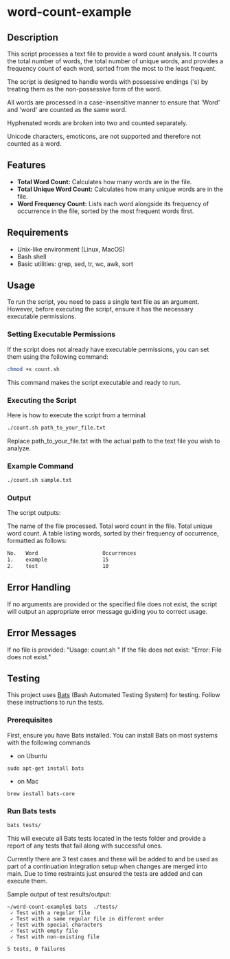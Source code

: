 # word-count-example

## Description
This script processes a text file to provide a word count analysis. It counts the total number of words, the total number of unique words, and provides a frequency count of each word, sorted from the most to the least frequent.

The script is designed to handle words with possessive endings ('s) by treating them as the non-possessive form of the word.

All words are processed in a case-insensitive manner to ensure that 'Word' and 'word' are counted as the same word.

Hyphenated words are broken into two and counted separately.

Unicode characters, emoticons, are not supported and therefore not counted as a word.

## Features
- **Total Word Count:** Calculates how many words are in the file.
- **Total Unique Word Count:** Calculates how many unique words are in the file.
- **Word Frequency Count:** Lists each word alongside its frequency of occurrence in the file, sorted by the most frequent words first.

## Requirements
- Unix-like environment (Linux, MacOS)
- Bash shell
- Basic utilities: grep, sed, tr, wc, awk, sort

## Usage
To run the script, you need to pass a single text file as an argument. However, before executing the script, ensure it has the necessary executable permissions. 

### Setting Executable Permissions
If the script does not already have executable permissions, you can set them using the following command:

```bash
chmod +x count.sh
```

This command makes the script executable and ready to run.

### Executing the Script
Here is how to execute the script from a terminal:

```bash
./count.sh path_to_your_file.txt
```
Replace path_to_your_file.txt with the actual path to the text file you wish to analyze.

### Example Command
```bash
./count.sh sample.txt
```

### Output
The script outputs:

The name of the file processed.
Total word count in the file.
Total unique word count.
A table listing words, sorted by their frequency of occurrence, formatted as follows:

```bash
No.   Word                     Occurrences
1.    example                  15
2.    test                     10
```

## Error Handling
If no arguments are provided or the specified file does not exist, the script will output an appropriate error message guiding you to correct usage.

## Error Messages
If no file is provided: "Usage: count.sh <file>"
If the file does not exist: "Error: File does not exist."

## Testing

This project uses [Bats](https://github.com/bats-core/bats-core) (Bash Automated Testing System) for testing. Follow these instructions to run the tests.

### Prerequisites

First, ensure you have Bats installed. You can install Bats on most systems with the following commands



- on Ubuntu
```
sudo apt-get install bats
```

- on Mac
```
brew install bats-core
```
### Run Bats tests

``` bash
bats tests/
```
This will execute all Bats tests located in the tests folder and provide a report of any tests that fail along with successful ones.

Currently there are 3 test cases and these will be added to and be used as part of a continuation integration setup when changes are merged into main.  Due to time restraints just ensured the tests are added and can execute them.

Sample output of test results/output:
```
~/word-count-example$ bats  ./tests/
 ✓ Test with a regular file 
 ✓ Test with a same regular file in different order 
 ✓ Test with special characters 
 ✓ Test with empty file 
 ✓ Test with non-existing file 

5 tests, 0 failures
```
